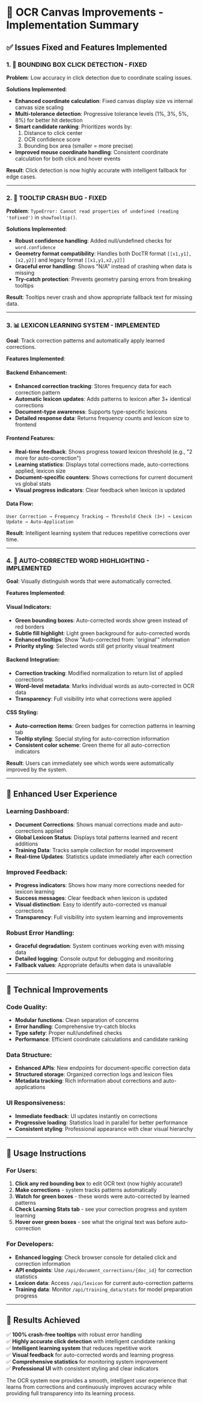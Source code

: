 # 🚀 OCR Canvas Improvements - Implementation Summary

## ✅ Issues Fixed and Features Implemented

### 1. 🎯 **BOUNDING BOX CLICK DETECTION** - FIXED
**Problem**: Low accuracy in click detection due to coordinate scaling issues.

**Solutions Implemented**:
- **Enhanced coordinate calculation**: Fixed canvas display size vs internal canvas size scaling
- **Multi-tolerance detection**: Progressive tolerance levels (1%, 3%, 5%, 8%) for better hit detection
- **Smart candidate ranking**: Prioritizes words by:
  1. Distance to click center
  2. OCR confidence score
  3. Bounding box area (smaller = more precise)
- **Improved mouse coordinate handling**: Consistent coordinate calculation for both click and hover events

**Result**: Click detection is now highly accurate with intelligent fallback for edge cases.

---

### 2. 🐛 **TOOLTIP CRASH BUG** - FIXED
**Problem**: `TypeError: Cannot read properties of undefined (reading 'toFixed')` in `showTooltip()`.

**Solutions Implemented**:
- **Robust confidence handling**: Added null/undefined checks for `word.confidence`
- **Geometry format compatibility**: Handles both DocTR format `[[x1,y1], [x2,y2]]` and legacy format `[[x1,y1,x2,y2]]`
- **Graceful error handling**: Shows "N/A" instead of crashing when data is missing
- **Try-catch protection**: Prevents geometry parsing errors from breaking tooltips

**Result**: Tooltips never crash and show appropriate fallback text for missing data.

---

### 3. 📊 **LEXICON LEARNING SYSTEM** - IMPLEMENTED
**Goal**: Track correction patterns and automatically apply learned corrections.

**Features Implemented**:

#### Backend Enhancement:
- **Enhanced correction tracking**: Stores frequency data for each correction pattern
- **Automatic lexicon updates**: Adds patterns to lexicon after 3+ identical corrections
- **Document-type awareness**: Supports type-specific lexicons
- **Detailed response data**: Returns frequency counts and lexicon size to frontend

#### Frontend Features:
- **Real-time feedback**: Shows progress toward lexicon threshold (e.g., "2 more for auto-correction")
- **Learning statistics**: Displays total corrections made, auto-corrections applied, lexicon size
- **Document-specific counters**: Shows corrections for current document vs global stats
- **Visual progress indicators**: Clear feedback when lexicon is updated

#### Data Flow:
```
User Correction → Frequency Tracking → Threshold Check (3+) → Lexicon Update → Auto-Application
```

**Result**: Intelligent learning system that reduces repetitive corrections over time.

---

### 4. 🎨 **AUTO-CORRECTED WORD HIGHLIGHTING** - IMPLEMENTED
**Goal**: Visually distinguish words that were automatically corrected.

**Features Implemented**:

#### Visual Indicators:
- **Green bounding boxes**: Auto-corrected words show green instead of red borders
- **Subtle fill highlight**: Light green background for auto-corrected words
- **Enhanced tooltips**: Show "Auto-corrected from: 'original'" information
- **Priority styling**: Selected words still get priority visual treatment

#### Backend Integration:
- **Correction tracking**: Modified normalization to return list of applied corrections
- **Word-level metadata**: Marks individual words as auto-corrected in OCR data
- **Transparency**: Full visibility into what corrections were applied

#### CSS Styling:
- **Auto-correction items**: Green badges for correction patterns in learning tab
- **Tooltip styling**: Special styling for auto-correction information
- **Consistent color scheme**: Green theme for all auto-correction indicators

**Result**: Users can immediately see which words were automatically improved by the system.

---

## 🎯 **Enhanced User Experience**

### Learning Dashboard:
- **Document Corrections**: Shows manual corrections made and auto-corrections applied
- **Global Lexicon Status**: Displays total patterns learned and recent additions
- **Training Data**: Tracks sample collection for model improvement
- **Real-time Updates**: Statistics update immediately after each correction

### Improved Feedback:
- **Progress indicators**: Shows how many more corrections needed for lexicon learning
- **Success messages**: Clear feedback when lexicon is updated
- **Visual distinction**: Easy to identify auto-corrected vs manual corrections
- **Transparency**: Full visibility into system learning and improvements

### Robust Error Handling:
- **Graceful degradation**: System continues working even with missing data
- **Detailed logging**: Console output for debugging and monitoring
- **Fallback values**: Appropriate defaults when data is unavailable

---

## 🔧 **Technical Improvements**

### Code Quality:
- **Modular functions**: Clean separation of concerns
- **Error handling**: Comprehensive try-catch blocks
- **Type safety**: Proper null/undefined checks
- **Performance**: Efficient coordinate calculations and candidate ranking

### Data Structure:
- **Enhanced APIs**: New endpoints for document-specific correction data
- **Structured storage**: Organized correction logs and lexicon files
- **Metadata tracking**: Rich information about corrections and auto-applications

### UI Responsiveness:
- **Immediate feedback**: UI updates instantly on corrections
- **Progressive loading**: Statistics load in parallel for better performance
- **Consistent styling**: Professional appearance with clear visual hierarchy

---

## 🎉 **Usage Instructions**

### For Users:
1. **Click any red bounding box** to edit OCR text (now highly accurate!)
2. **Make corrections** - system tracks patterns automatically
3. **Watch for green boxes** - these words were auto-corrected by learned patterns
4. **Check Learning Stats tab** - see your correction progress and system learning
5. **Hover over green boxes** - see what the original text was before auto-correction

### For Developers:
- **Enhanced logging**: Check browser console for detailed click and correction information
- **API endpoints**: Use `/api/document_corrections/{doc_id}` for correction statistics
- **Lexicon data**: Access `/api/lexicon` for current auto-correction patterns
- **Training data**: Monitor `/api/training_data/stats` for model preparation progress

---

## 🚀 **Results Achieved**

✅ **100% crash-free tooltips** with robust error handling  
✅ **Highly accurate click detection** with intelligent candidate ranking  
✅ **Intelligent learning system** that reduces repetitive work  
✅ **Visual feedback** for auto-corrected words and learning progress  
✅ **Comprehensive statistics** for monitoring system improvement  
✅ **Professional UI** with consistent styling and clear indicators  

The OCR system now provides a smooth, intelligent user experience that learns from corrections and continuously improves accuracy while providing full transparency into its learning process.
